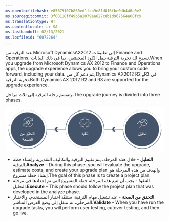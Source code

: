 ```yaml
---
ms.openlocfilehash: e85679107b860ed1fcb9e81d016fbe0db446a0e2
ms.sourcegitcommit: 3f08118ff49b5a2079aa627c8b1d967564a68fc9
ms.translationtype: HT
ms.contentlocale: ar-SA
ms.lasthandoff: 02/13/2021
ms.locfileid: "6072264"
---
```

<span data-ttu-id="996cd-101">عند الترقية من Microsoft DynamicsAX2012 إلى تطبيقات Finance and Operations، تسمح لك تجربة الترقية بنقل الكود المخصّص، بما في ذلك البيانات.</span><span class="sxs-lookup"><span data-stu-id="996cd-101">When you upgrade from Microsoft Dynamics AX 2012 to Finance and Operations apps, the upgrade experience allows you to bring your custom code forward, including your data.</span></span> <span data-ttu-id="996cd-102">يتم دعم كل من Dynamics AX2012 R2 وR3 في تجربة الترقية.</span><span class="sxs-lookup"><span data-stu-id="996cd-102">Both Dynamics AX 2012 R2 and R3 are supported for the upgrade experience.</span></span> 

<span data-ttu-id="996cd-103">وتنقسم رحلة الترقية إلى ثلاث مراحل.</span><span class="sxs-lookup"><span data-stu-id="996cd-103">The upgrade journey is divided into three phases.</span></span> 

![<span data-ttu-id="996cd-104">المراحل الثلاث للترقية هي التحليل والتنفيذ والتحقق من الصحة.</span><span class="sxs-lookup"><span data-stu-id="996cd-104">The three phases of upgrade are Analyze, Execute, and Validate.</span></span> ](../media/upgrade-journey-c.png)
 
- <span data-ttu-id="996cd-105">**التحليل** - خلال هذه المرحلة، يتم تقييم الترقية والتكاليف التقديرية وإنشاء خطة الترقية.</span><span class="sxs-lookup"><span data-stu-id="996cd-105">**Analyze** – During this phase, you will evaluate the upgrade, estimate costs, and create your upgrade plan.</span></span> <span data-ttu-id="996cd-106">والهدف من هذه المرحلة هو إنشاء خطة مشروع.</span><span class="sxs-lookup"><span data-stu-id="996cd-106">The goal of this phase is to create a project plan.</span></span> 
- <span data-ttu-id="996cd-107">**التنفيذ** - يجب أن تتبع هذه المرحلة خطة المشروع التي تم إعدادها في مرحلة التحليل.</span><span class="sxs-lookup"><span data-stu-id="996cd-107">**Execute** – This phase should follow the project plan that was developed in the analyze phase.</span></span> 
- <span data-ttu-id="996cd-108">**التحقق من الصحة** - عند تشغيل مهام الترقية، ستنفّذ اختبار المستخدم، والاختبار المرحلي، ثم تنتقل إلى وضع العرض المباشر.</span><span class="sxs-lookup"><span data-stu-id="996cd-108">**Validate** – When you have run the upgrade tasks, you will perform user testing, cutover testing, and then go live.</span></span> 


